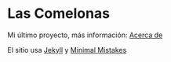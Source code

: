 # Las Comelonas

Mi último proyecto, más información: [Acerca de](https://comelonas.tomt.it/acerca-de/)

El sitio usa [Jekyll](https://jekyllrb.com/) y [Minimal Mistakes](https://mmistakes.github.io/minimal-mistakes/)
